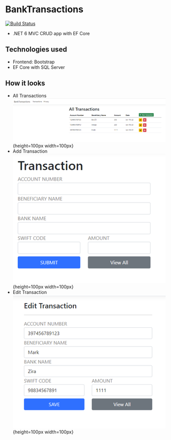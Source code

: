 # BankTransactions
[![Build Status](https://travis-ci.org/joemccann/dillinger.svg?branch=master)](https://travis-ci.org/joemccann/dillinger)
- .NET 6 MVC CRUD app with EF Core

## Technologies used
- Frontend: Bootstrap
- EF Core with SQL Server

## How it looks
- All Transactions ![Screenshot](Home.PNG){height=100px width=100px}
- Add Transaction ![Screenshot](Create.PNG){height=100px width=100px}
- Edit Transaction ![Screenshot](Edit.PNG){height=100px width=100px}

